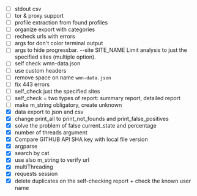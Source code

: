 - [ ] stdout csv
- [ ] tor & proxy support
- [ ] profile extraction from found profiles
- [ ] organize export with categories
- [ ] recheck urls with errors
- [ ] args for don't color terminal output
- [ ] args to hide progressbar.
      --site SITE_NAME Limit analysis to just the specified sites
      (multiple option).
- [ ] self check wmn-data.json
- [ ] use custom headers
- [ ] remove space on name `wmn-data.json`
- [ ] fix 443 errors
- [ ] self_check just the specified sites
- [ ] self_check = two types of report: summary report, detailed report
- [ ] make m_string obligatory, create unknown
- [x] data export to json and csv
- [x] change print_all to print_not_founds and print_false_positives
- [x] solve the problem of false current_state and percentage
- [x] number of threads argument
- [x] Compare GITHUB API SHA key with local file version
- [x] argparse
- [x] search by cat
- [x] use also m_string to verify url
- [x] multiThreading
- [x] requests session
- [x] delete duplicates on the self-checking report + check the known user name
